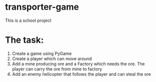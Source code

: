# transporter-game
This is a school project

# The task:

1. Create a game using PyGame
2. Create a player which can move around
3. Add a mine producing ore and a Factory which needs the ore. The player can carry the ore from mine to factory
4. Add an enemy helicopter that follows the player and can steal the ore
